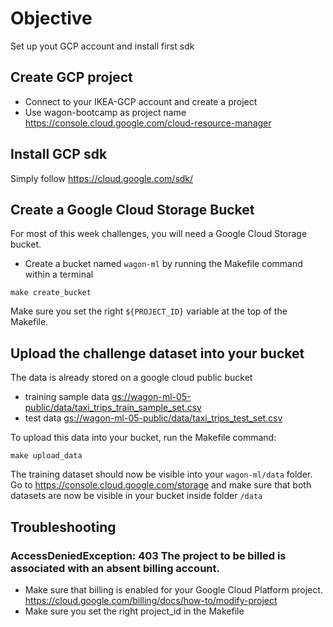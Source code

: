 # Objective

Set up yout GCP account and install first sdk

## Create GCP project

 - Connect to your IKEA-GCP account and create a project
 - Use wagon-bootcamp as project name
https://console.cloud.google.com/cloud-resource-manager


## Install GCP sdk

Simply follow
https://cloud.google.com/sdk/

## Create a Google Cloud Storage Bucket

For most of this week challenges, you will need a Google Cloud Storage bucket. 

- Create a bucket named `wagon-ml` by running the Makefile command within a terminal 

```
make create_bucket
```

Make sure you set the right `${PROJECT_ID}` variable at the top of the Makefile.

## Upload the challenge dataset into your bucket

The data is already stored on a google cloud public bucket
- training sample data [gs://wagon-ml-05-public/data/taxi_trips_train_sample_set.csv](gs://wagon-ml-05-public/data/taxi_trips_train_sample_set.csv)
- test data [gs://wagon-ml-05-public/data/taxi_trips_test_set.csv](gs://wagon-ml-05-public/data/taxi_trips_test_set.csv)

To upload this data into your bucket, run the Makefile command:

```
make upload_data
```

The training dataset should now be visible into your `wagon-ml/data` folder.
Go to https://console.cloud.google.com/storage and make sure that both datasets are now be visible in your bucket inside folder `/data`

## Troubleshooting

### AccessDeniedException: 403 The project to be billed is associated with an absent billing account.

- Make sure that billing is enabled for your Google Cloud Platform project.
https://cloud.google.com/billing/docs/how-to/modify-project
- Make sure you set the right project_id in the Makefile

